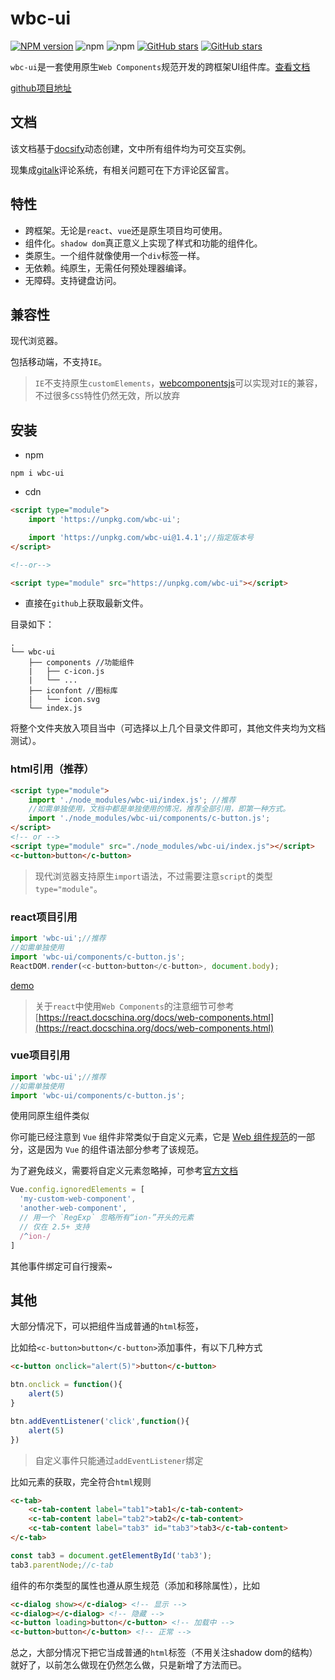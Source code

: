 # wbc-ui

[![NPM version](https://img.shields.io/npm/v/wbc-ui.svg?color=red)](https://www.npmjs.com/package/wbc-ui)
![npm](https://img.shields.io/npm/dw/wbc-ui)
![npm](https://img.shields.io/npm/dt/wbc-ui)
[![GitHub stars](https://img.shields.io/github/stars/Plortinus/wbc-ui.svg?color=#42b983)](https://github.com/Plortinus/wbc-ui/stargazers)
[![GitHub stars](https://img.shields.io/github/forks/Plortinus/wbc-ui.svg)](https://github.com/Plortinus/wbc-ui/network/members)

`wbc-ui`是一套使用原生`Web Components`规范开发的跨框架UI组件库。[查看文档](https://wbc-ui.codelabo.cn/docs)

[github项目地址](https://github.com/Plortinus/wbc-ui)

## 文档

该文档基于[docsify](https://docsify.js.org/)动态创建，文中所有组件均为可交互实例。

现集成[gitalk](https://gitalk.github.io/)评论系统，有相关问题可在下方评论区留言。

## 特性

* 跨框架。无论是`react`、`vue`还是原生项目均可使用。
* 组件化。`shadow dom`真正意义上实现了样式和功能的组件化。
* 类原生。一个组件就像使用一个`div`标签一样。
* 无依赖。纯原生，无需任何预处理器编译。
* 无障碍。支持键盘访问。

## 兼容性

现代浏览器。

包括移动端，不支持`IE`。

> `IE`不支持原生`customElements`，[webcomponentsjs](https://github.com/webcomponents/webcomponentsjs)可以实现对`IE`的兼容，不过很多`CSS`特性仍然无效，所以放弃

## 安装

* npm

```shell
npm i wbc-ui
```

* cdn

```html
<script type="module">
    import 'https://unpkg.com/wbc-ui';

    import 'https://unpkg.com/wbc-ui@1.4.1';//指定版本号
</script>

<!--or-->

<script type="module" src="https://unpkg.com/wbc-ui"></script>
```

* 直接在`github`上获取最新文件。

目录如下：

```text
.
└── wbc-ui
    ├── components //功能组件
    |   ├── c-icon.js
    |   └── ...
    ├── iconfont //图标库
    |   └── icon.svg
    └── index.js
```
     
将整个文件夹放入项目当中（可选择以上几个目录文件即可，其他文件夹均为文档测试）。

### html引用（推荐）

```html
<script type="module">
    import './node_modules/wbc-ui/index.js'; //推荐
    //如需单独使用，文档中都是单独使用的情况，推荐全部引用，即第一种方式。
    import './node_modules/wbc-ui/components/c-button.js';
</script>
<!-- or -->
<script type="module" src="./node_modules/wbc-ui/index.js"></script>
<c-button>button</c-button>
```

> 现代浏览器支持原生`import`语法，不过需要注意`script`的类型`type="module"`。

### react项目引用

```js
import 'wbc-ui';//推荐
//如需单独使用
import 'wbc-ui/components/c-button.js';
ReactDOM.render(<c-button>button</c-button>, document.body);
```

[demo](https://codepen.io/xbocan/pen/mNKWaN)

> 关于`react`中使用`Web Components`的注意细节可参考[https://react.docschina.org/docs/web-components.html](https://react.docschina.org/docs/web-components.html)

### vue项目引用

```js
import 'wbc-ui';//推荐
//如需单独使用
import 'wbc-ui/components/c-button.js';
```

使用同原生组件类似

你可能已经注意到 `Vue` 组件非常类似于自定义元素，它是 [Web 组件规范](https://www.w3.org/wiki/WebComponents/)的一部分，这是因为 `Vue` 的组件语法部分参考了该规范。

为了避免歧义，需要将自定义元素忽略掉，可参考[官方文档](https://cn.vuejs.org/v2/api/#ignoredElements)

```js
Vue.config.ignoredElements = [
  'my-custom-web-component',
  'another-web-component',
  // 用一个 `RegExp` 忽略所有“ion-”开头的元素
  // 仅在 2.5+ 支持
  /^ion-/
]
```

其他事件绑定可自行搜索~


## 其他

大部分情况下，可以把组件当成普通的`html`标签，

比如给`<c-button>button</c-button>`添加事件，有以下几种方式

```html
<c-button onclick="alert(5)">button</c-button>
```

```js
btn.onclick = function(){
    alert(5)
}

btn.addEventListener('click',function(){
    alert(5)
})
```

> 自定义事件只能通过`addEventListener`绑定

比如元素的获取，完全符合`html`规则

```html
<c-tab>
    <c-tab-content label="tab1">tab1</c-tab-content>
    <c-tab-content label="tab2">tab2</c-tab-content>
    <c-tab-content label="tab3" id="tab3">tab3</c-tab-content>
</c-tab>
```

```js
const tab3 = document.getElementById('tab3');
tab3.parentNode;//c-tab
```

组件的布尔类型的属性也遵从原生规范（添加和移除属性），比如

```html
<c-dialog show></c-dialog> <!-- 显示 -->
<c-dialog></c-dialog> <!-- 隐藏 -->
<c-button loading>button</c-button> <!-- 加载中 -->
<c-button>button</c-button> <!-- 正常 -->
```

总之，大部分情况下把它当成普通的`html`标签（不用关注shadow dom的结构）就好了，以前怎么做现在仍然怎么做，只是新增了方法而已。
